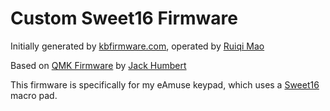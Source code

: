 # Custom Sweet16 Firmware

Initially generated by [kbfirmware.com](https://kbfirmware.com), operated by [Ruiqi Mao](http://www.ruiqimao.com/)

Based on [QMK Firmware](https://github.com/qmk/qmk_firmware) by [Jack Humbert](https://github.com/jackhumbert)

This firmware is specifically for my eAmuse keypad, which uses a [Sweet16](https://www.1upkeyboards.com/shop/keyboard-kits/macro-pads/sweet-16-macro-pad-black/) macro pad.
